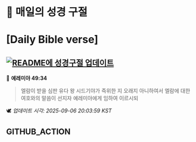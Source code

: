 # 🙏 매일의 성경 구절
# [Daily Bible verse]
## [![README에 성경구절 업데이트](https://github.com/DONGSUKA/first_test/actions/workflows/update-readme-bible.yml/badge.svg)](https://github.com/DONGSUKA/first_test/actions/workflows/update-readme-bible.yml)
<!-- START_BIBLE_VERSE -->
📖 **예레미야 49:34**
> 엘람이 받을 심판 유다 왕 시드기야가 즉위한 지 오래지 아니하여서 엘람에 대한 여호와의 말씀이 선지자 예레미야에게 임하여 이르시되

🕊️ _업데이트 시각: 2025-09-06 20:03:59 KST_
  <!-- END_BIBLE_VERSE -->
## GITHUB_ACTION
